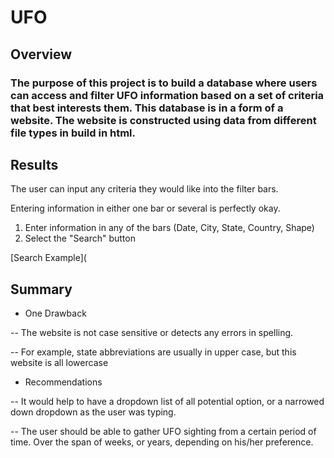 # UFO

## Overview

### The purpose of this project is to build a database where users can access and filter UFO information based on a set of criteria that best interests them. This database is in a form of a website. The website is constructed using data from different file types in build in html.

## Results

The user can input any criteria they would like into the filter bars.

Entering information in either one bar or several is perfectly okay.

1. Enter information in any of the bars (Date, City, State, Country, Shape)
2. Select the "Search" button

[Search Example](

## Summary

- One Drawback

-- The website is not case sensitive or detects any errors in spelling.

-- For example, state abbreviations are usually in upper case, but this website is all lowercase

- Recommendations

-- It would help to have a dropdown list of all potential option, or a narrowed down dropdown as the user was typing.

-- The user should be able to gather UFO sighting from a certain period of time. Over the span of weeks, or years, depending on his/her preference.
